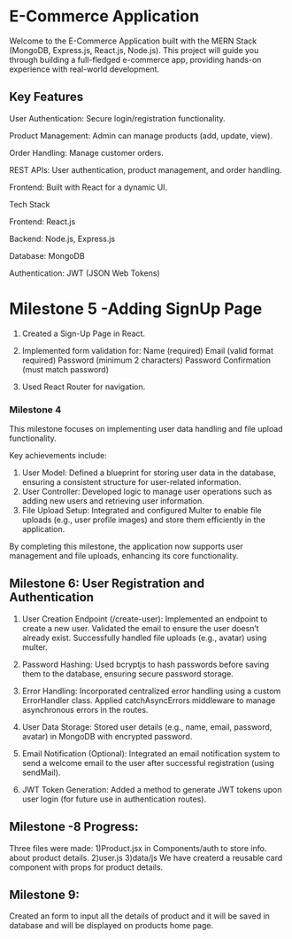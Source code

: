 # E-Commerce Application
Welcome to the E-Commerce Application built with the MERN Stack (MongoDB, Express.js, React.js, Node.js). This project will guide you through building a full-fledged e-commerce app, providing hands-on experience with real-world development.

## Key Features
User Authentication: Secure login/registration functionality.

Product Management: Admin can manage products (add, update, view).

Order Handling: Manage customer orders.

REST APIs: User authentication, product management, and order handling.

Frontend: Built with React for a dynamic UI.

Tech Stack

Frontend: React.js

Backend: Node.js, Express.js

Database: MongoDB

Authentication: JWT (JSON Web Tokens)

# Milestone 5 -Adding SignUp Page

1. Created a Sign-Up Page in React.
2. Implemented form validation for:
      Name (required)
      Email (valid format required)
      Password (minimum 2 characters)
      Password Confirmation (must match password)

4. Used React Router for navigation.

### Milestone 4 ###

This milestone focuses on implementing user data handling and file upload functionality. 

Key achievements include:  
1. User Model: Defined a blueprint for storing user data in the database, ensuring a consistent structure for user-related information.  
2. User Controller: Developed logic to manage user operations such as adding new users and retrieving user information.  
3. File Upload Setup: Integrated and configured Multer to enable file uploads (e.g., user profile images) and store them efficiently in the application.  

By completing this milestone, the application now supports user management and file uploads, enhancing its core functionality.

## Milestone 6: User Registration and Authentication
1. User Creation Endpoint (/create-user):
 Implemented an endpoint to create a new user.
 Validated the email to ensure the user doesn’t already exist.
 Successfully handled file uploads (e.g., avatar) using multer.

 2. Password Hashing:
 Used bcryptjs to hash passwords before saving them to the database, ensuring secure password storage.

4. Error Handling:
Incorporated centralized error handling using a custom ErrorHandler class.
Applied catchAsyncErrors middleware to manage asynchronous errors in the routes.

5. User Data Storage:
Stored user details (e.g., name, email, password, avatar) in MongoDB with encrypted password.

6. Email Notification (Optional):
Integrated an email notification system to send a welcome email to the user after successful registration (using sendMail).

7. JWT Token Generation:
Added a method to generate JWT tokens upon user login (for future use in authentication routes).

## Milestone -8 Progress:
Three files were made:
1)Product.jsx in Components/auth to store info. about product details.
2)user.js
3)data/js
We have createrd a reusable card component with props for product details.

## Milestone 9: 
Created an form to input all the details of product and it will be saved in database and will be displayed on products home page.
